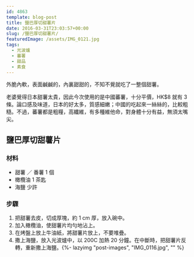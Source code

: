 ```yaml
---
id: 4863
template: blog-post
title: 鹽巴厚切甜薯片
date: 2016-03-31T23:03:57+00:00
slug: /鹽巴厚切甜薯片/
featuredImage: /assets/IMG_0121.jpg
tags:
  - 光波爐
  - 蕃薯
  - 甜品
  - 素食
---
```


外脆內軟，表面鹹鹹的，內裏甜甜的，不知不覺就吃了一整個甜薯。

<!--more-->

老婆覺得日本甜薯太貴，因此今次使用的是中國蕃薯，十分平價，HK$8 就有 3 條。論口感及味道，日本的好太多，質感細嫩；中國的吃起來一絲絲的，比較粗糙。不過，蕃薯都是粗糧，高纖維，有多種維他命，對身體十分有益，無須太嘴尖。

## 鹽巴厚切甜薯片

### 材料

* 甜薯 ／ 番薯 1 個
* 橄欖油 1 茶匙
* 海鹽 少許

### 步驟

1.   把甜薯去皮，切成厚塊，約 1 cm 厚，放入碗中。
2.   加入橄欖油，使甜薯片均勻地沾上。
3.   在烤盤上放上牛油紙，將甜薯片放上，不要堆疊。
4.   撒上海鹽，放入光波爐中，以 200C 加熱 20 分鐘。在中斷時，把甜薯片反轉，重新撒上海鹽。{%- lazyimg "post-images", "IMG_0116.jpg", "" %}
